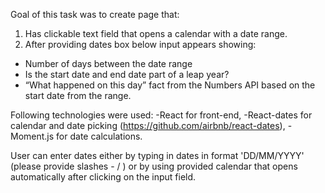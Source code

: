 Goal of this task was to create page that:
1) Has clickable text field that opens a calendar with a date range.
2) After providing dates box below input appears showing:
  - Number of days between the date range
  - Is the start date and end date part of a leap year?
  - “What happened on this day” fact from the Numbers API based on the start date from the range.

Following technologies were used:
 -React for front-end,
 -React-dates for calendar and date picking (https://github.com/airbnb/react-dates),
 -Moment.js for date calculations.

User can enter dates either by typing in dates in format 'DD/MM/YYYY' (please provide slashes - / ) or by using provided calendar that opens automatically after clicking on the input field.
